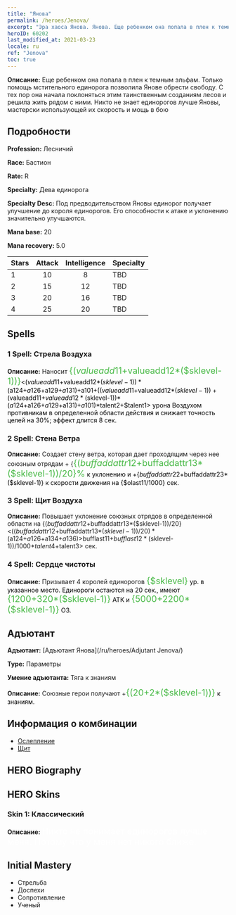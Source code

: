 ```yaml
---
title: "Янова"
permalink: /heroes/Jenova/
excerpt: "Эра хаоса Янова. Янова. Еще ребенком она попала в плен к темным эльфам. Только помощь мстительного единорога позволила Янове обрести свободу. С тех пор она начала поклоняться этим таинственным созданиям лесов и решила жить рядом с ними. Никто не знает единорогов лучше Яновы, мастерски использующей их скорость и мощь в бою"
heroID: 60202
last_modified_at: 2021-03-23
locale: ru
ref: "Jenova"
toc: true
---
```

 **Описание:** Еще ребенком она попала в плен к темным эльфам. Только помощь мстительного единорога позволила Янове обрести свободу. С тех пор она начала поклоняться этим таинственным созданиям лесов и решила жить рядом с ними. Никто не знает единорогов лучше Яновы, мастерски использующей их скорость и мощь в бою
## Подробности
 **Profession:** Лесничий

 **Race:** Бастион

 **Rate:** R

 **Specialty:** Дева единорога

 **Specialty Desc:** Под предводительством Яновы единорог получает улучшение до короля единорогов. Его способности к атаке и уклонению значительно улучшаются.

 **Mana base:** 20

 **Mana recovery:** 5.0


  | Stars   |     Attack     |  Intelligence  |      Specialty     |
  |---------|:---------------:|:---------------:|--------------------|
  |    1    | 10 | 8 | TBD |
  |    2    | 15 | 12 | TBD |
  |    3    | 20 | 16 | TBD |
  |    4    | 25 | 20 | TBD |

## Spells
### 1 Spell: Стрела Воздуха
 **Описание:** Наносит <span style="color: #48b946;font-size:20px">{($valueadd11+$valueadd12*($sklevel-1))}</span><span style="color: black"><($valueadd11+$valueadd12*($sklevel-1))*($a124+$a126+$a129+$a131)+$a101+(($valueadd11+$valueadd12*($sklevel-1))+($valueadd11+$valueadd12*($sklevel-1))*($a124+$a126+$a129+$a131)+$a101)*$talent2+$talent1> урона Воздухом противникам в определенной области действия и снижает точность целей на 30%; эффект длится 8 сек.

### 2 Spell: Стена Ветра
 **Описание:** Создает стену ветра, которая дает проходящим через нее союзным отрядам + {<span style="color: #48b946;font-size:20px">{($buffaddattr12+$buffaddattr13*($sklevel-1))/20}%</span><span style="color: black"> к уклонению и +{$buffaddattr22+$buffaddattr23*($sklevel-1)} к скорости движения на {$olast11/1000} сек.

### 3 Spell: Щит Воздуха
 **Описание:** Повышает уклонение союзных отрядов в определенной области на {($buffaddattr12+$buffaddattr13*($sklevel-1))/20}<(($buffaddattr12+$buffaddattr13*($sklevel-1))/20)*($a124+$a126+$a134+$a136)>% и дает им иммунитет к заклинаниям Воздуха на <span style="color: #48b946;font-size:20px">{($bufflast11+$bufflast12*($sklevel-1))/1000}</span><span style="color: black"><($bufflast11+$bufflast12*($sklevel-1))/1000*$talent4+$talent3> сек.

### 4 Spell: Сердце чистоты
 **Описание:** Призывает 4 королей единорогов <span style="color: #48b946;font-size:20px">{$sklevel}</span><span style="color: black"> ур. в указанное место. Единороги остаются на 20 сек., имеют <span style="color: #48b946;font-size:20px">{1200+320*($sklevel-1)}</span><span style="color: black"> АТК и <span style="color: #48b946;font-size:20px">{5000+2200*($sklevel-1)}</span><span style="color: black"> ОЗ.


## Адъютант

 **Адъютант:**  [Адъютант Янова](/ru/heroes/Adjutant Jenova/) 

 **Type:**  Параметры 

 **Умение адъютанта:**  Тяга к знаниям 

 **Описание:** Союзные герои получают +<span style="color: #48b946;font-size:20px">{(20+2*($sklevel-1))}</span><span style="color: black"> к знаниям.

## Информация о комбинации

* [Ослепление](/ru/combination/Ослепление/) 
* [Щит](/ru/combination/Щит/) 

## HERO Biography

## HERO Skins
### Skin 1: **Классический**

 **Описание:** <span style="color: #ffffff;font-size:20px">Никто не понимает единорогов лучше меня. Потому что у меня нет никого ближе.</span>



## Initial Mastery
   - Стрельба
   - Доспехи
   - Сопротивление
   - Ученый
